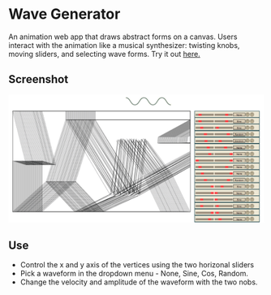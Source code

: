 # Wave Generator
An animation web app that draws abstract forms on a canvas. Users interact with the animation like a musical synthesizer: twisting knobs, moving sliders, and selecting wave forms. Try it out [here.](https://www.theostavrides.com/wavesite)

## Screenshot
<img src="https://raw.githubusercontent.com/theostavrides/wavegenerator/master/screenshots/2.png"/>

## Use
- Control the x and y axis of the vertices using the two horizonal sliders
- Pick a waveform in the dropdown menu - None, Sine, Cos, Random.
- Change the velocity and amplitude of the waveform with the two nobs.
